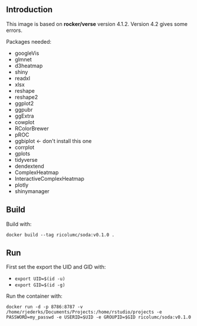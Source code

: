 ## Introduction

This image is based on **rocker/verse** version 4.1.2. Version 4.2 gives some errors.

Packages needed:

* googleVis
* glmnet
* d3heatmap
* shiny
* readxl
* xlsx
* reshape
* reshape2
* ggplot2
* ggpubr
* ggExtra
* cowplot
* RColorBrewer
* pROC
* ggbiplot <- don't install this one
* corrplot
* gplots
* tidyverse
* dendextend
* ComplexHeatmap
* InteractiveComplexHeatmap
* plotly
* shinymanager

## Build

Build with:

`docker build --tag ricolumc/soda:v0.1.0 .`

## Run

First set the export the UID and GID with:


* `export UID=$(id -u)`
* `export GID=$(id -g)`

Run the container with:

`docker run -d -p 8786:8787 -v /home/rjederks/Documents/Projects:/home/rstudio/projects -e PASSWORD=my_passwd -e USERID=$UID -e GROUPID=$GID ricolumc/soda:v0.1.0`
